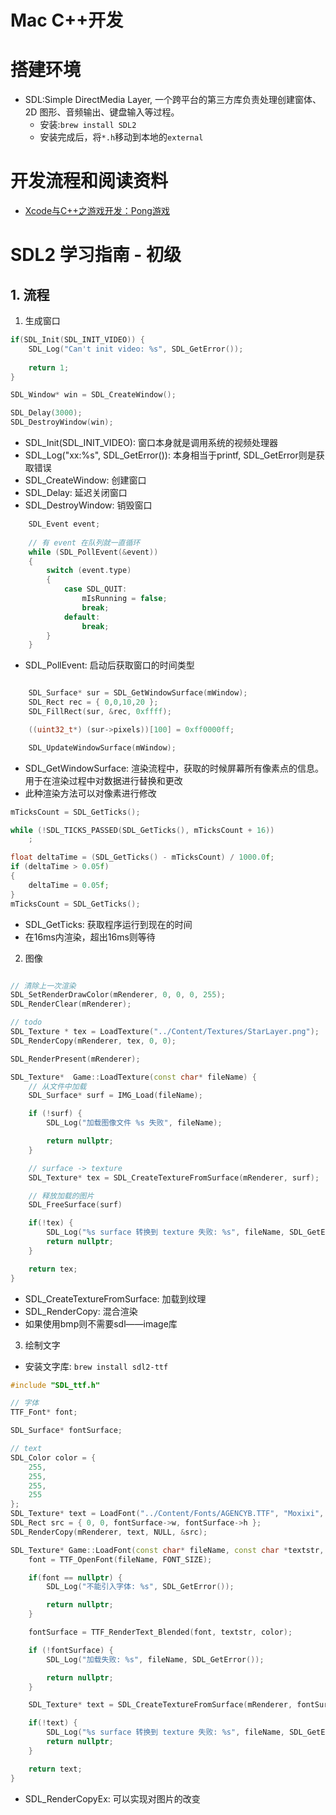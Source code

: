 # Mac C++开发

# 搭建环境
- SDL:Simple DirectMedia Layer, 一个跨平台的第三方库负责处理创建窗体、2D 图形、音频输出、键盘输入等过程。
    - 安装:`brew install SDL2`
    - 安装完成后，将`*.h`移动到本地的`external`

# 开发流程和阅读资料
- [Xcode与C++之游戏开发：Pong游戏](https://blog.csdn.net/guyu2019/article/details/87551008)

# SDL2 学习指南 - 初级

## 1. 流程

1. 生成窗口
```c++
if(SDL_Init(SDL_INIT_VIDEO)) {
    SDL_Log("Can't init video: %s", SDL_GetError());
    
    return 1;
}

SDL_Window* win = SDL_CreateWindow();

SDL_Delay(3000);
SDL_DestroyWindow(win);
```

- SDL_Init(SDL_INIT_VIDEO): 窗口本身就是调用系统的视频处理器
- SDL_Log("xx:%s", SDL_GetError()): 本身相当于printf, SDL_GetError则是获取错误
- SDL_CreateWindow: 创建窗口
- SDL_Delay: 延迟关闭窗口
- SDL_DestroyWindow: 销毁窗口

```c++
    SDL_Event event;
    
    // 有 event 在队列就一直循环
    while (SDL_PollEvent(&event))
    {
        switch (event.type)
        {
            case SDL_QUIT:
                mIsRunning = false;
                break;
            default:
                break;
        }
    }
```
- SDL_PollEvent: 启动后获取窗口的时间类型

```c++

    SDL_Surface* sur = SDL_GetWindowSurface(mWindow);
    SDL_Rect rec = { 0,0,10,20 };
    SDL_FillRect(sur, &rec, 0xffff);

    ((uint32_t*) (sur->pixels))[100] = 0xff0000ff;

    SDL_UpdateWindowSurface(mWindow);

```
- SDL_GetWindowSurface: 渲染流程中，获取的时候屏幕所有像素点的信息。用于在渲染过程中对数据进行替换和更改
- 此种渲染方法可以对像素进行修改

```c++
mTicksCount = SDL_GetTicks();

while (!SDL_TICKS_PASSED(SDL_GetTicks(), mTicksCount + 16))
    ;

float deltaTime = (SDL_GetTicks() - mTicksCount) / 1000.0f;
if (deltaTime > 0.05f)
{
    deltaTime = 0.05f;
}
mTicksCount = SDL_GetTicks();
```
- SDL_GetTicks: 获取程序运行到现在的时间
- 在16ms内渲染，超出16ms则等待

2. 图像
```c++

// 清除上一次渲染
SDL_SetRenderDrawColor(mRenderer, 0, 0, 0, 255);
SDL_RenderClear(mRenderer);

// todo
SDL_Texture * tex = LoadTexture("../Content/Textures/StarLayer.png");
SDL_RenderCopy(mRenderer, tex, 0, 0);

SDL_RenderPresent(mRenderer);

SDL_Texture*  Game::LoadTexture(const char* fileName) {
    // 从文件中加载
    SDL_Surface* surf = IMG_Load(fileName);

    if (!surf) {
        SDL_Log("加载图像文件 %s 失败", fileName);

        return nullptr;
    }

    // surface -> texture
    SDL_Texture* tex = SDL_CreateTextureFromSurface(mRenderer, surf);

    // 释放加载的图片
    SDL_FreeSurface(surf)

    if(!tex) {
        SDL_Log("%s surface 转换到 texture 失败: %s", fileName, SDL_GetError());
        return nullptr;
    }

    return tex;
}
```
- SDL_CreateTextureFromSurface: 加载到纹理
- SDL_RenderCopy: 混合渲染
- 如果使用bmp则不需要sdl——image库



3. 绘制文字
- 安装文字库: `brew install sdl2-ttf`

```c++
#include "SDL_ttf.h"

// 字体
TTF_Font* font;

SDL_Surface* fontSurface;

// text
SDL_Color color = {
    255,
    255,
    255,
    255
};
SDL_Texture* text = LoadFont("../Content/Fonts/AGENCYB.TTF", "Moxixi", color);
SDL_Rect src = { 0, 0, fontSurface->w, fontSurface->h };
SDL_RenderCopy(mRenderer, text, NULL, &src);

SDL_Texture* Game::LoadFont(const char* fileName, const char *textstr, SDL_Color color) {
    font = TTF_OpenFont(fileName, FONT_SIZE);

    if(font == nullptr) {
        SDL_Log("不能引入字体: %s", SDL_GetError());

        return nullptr;
    }

    fontSurface = TTF_RenderText_Blended(font, textstr, color);

    if (!fontSurface) {
        SDL_Log("加载失败: %s", fileName, SDL_GetError());

        return nullptr;
    }

    SDL_Texture* text = SDL_CreateTextureFromSurface(mRenderer, fontSurface);

    if(!text) {
        SDL_Log("%s surface 转换到 texture 失败: %s", fileName, SDL_GetError());
        return nullptr;
    }

    return text;
}
```


- SDL_RenderCopyEx: 可以实现对图片的改变
